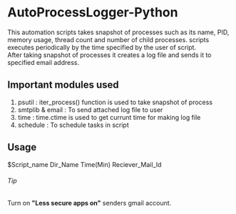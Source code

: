 # AutoProcessLogger-Python  
This automation scripts takes snapshot of processes such as its name, PID, memory usage, thread count and number of child processes. scripts executes periodically by the time specified  by the user of script.  
After taking snapshot of processes it creates a log file and sends it to specified  email address.    
## Important modules used  
1. psutil : iter_process() function is used to take snapshot of process
2. smtplib & email : To send attached log file to user
3. time : time.ctime is used to get currunt time for making log file
4. schedule : To schedule tasks in script    
## Usage  
$Script_name Dir_Name Time(Min) Reciever_Mail_Id    
###### Tip  
Turn on **"Less secure apps on"** senders gmail account.
